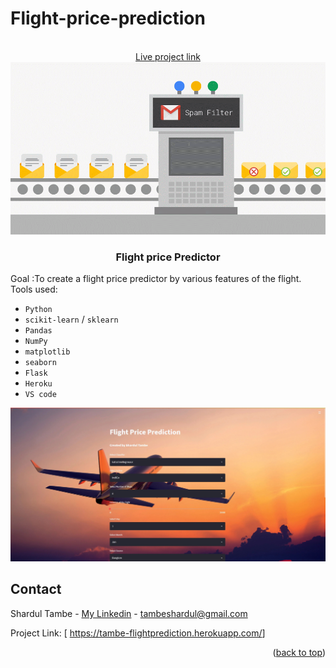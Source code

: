 # Flight-price-prediction


<!-- PROJECT LOGO -->
<br />
<div align="center">
  <a href="https://tambe-flightprediction.herokuapp.com/">Live project link</a>
   

</div>
    
  </a>
 <img src="https://github.com/shardul28/spam-classifier/blob/main/Ou1t.gif"/>
  <h3 align="center">Flight price Predictor</h3>

Goal :To create a flight price predictor by various features of the flight.
Tools used:
-  `Python`
-  `scikit-learn` / `sklearn`
-  `Pandas`
-  `NumPy`
-  `matplotlib`
-  `seaborn`
-  `Flask`
-  `Heroku`
-  `VS code`

 <img src="https://github.com/shardul28/Flight-price-prediction/blob/main/live.jpeg"/>

<!-- CONTACT -->
## Contact

  Shardul Tambe - <a href="https://www.linkedin.com/in/shardul-tambe-300ab4223/">My Linkedin</a> - tambeshardul@gmail.com

  Project Link: [ <a href="https://tambe-flightprediction.herokuapp.com/">https://tambe-flightprediction.herokuapp.com/</a>]

<p align="right">(<a href="#top">back to top</a>)</p>

